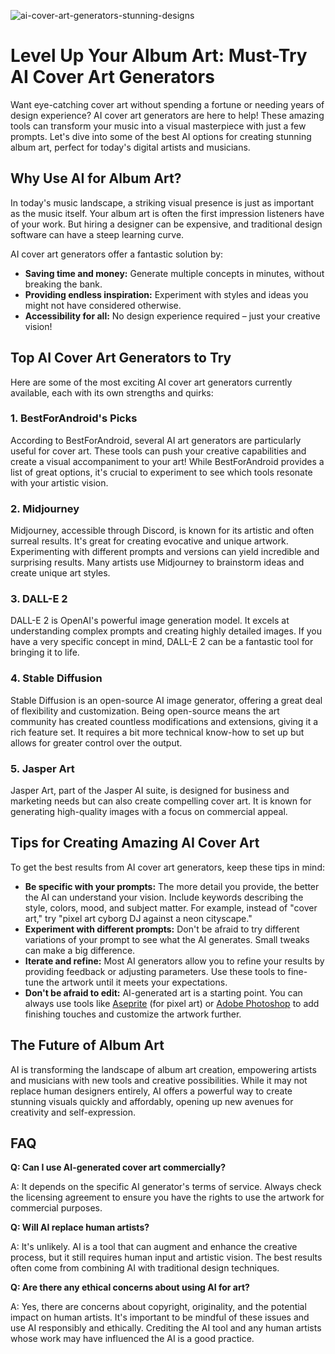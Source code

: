 ![ai-cover-art-generators-stunning-designs](https://images.pexels.com/photos/11130382/pexels-photo-11130382.jpeg?auto=compress&cs=tinysrgb&fit=crop&h=627&w=1200)

# Level Up Your Album Art: Must-Try AI Cover Art Generators

Want eye-catching cover art without spending a fortune or needing years of design experience? AI cover art generators are here to help! These amazing tools can transform your music into a visual masterpiece with just a few prompts. Let's dive into some of the best AI options for creating stunning album art, perfect for today's digital artists and musicians.

## Why Use AI for Album Art?

In today's music landscape, a striking visual presence is just as important as the music itself. Your album art is often the first impression listeners have of your work. But hiring a designer can be expensive, and traditional design software can have a steep learning curve.

AI cover art generators offer a fantastic solution by:

*   **Saving time and money:** Generate multiple concepts in minutes, without breaking the bank.
*   **Providing endless inspiration:** Experiment with styles and ideas you might not have considered otherwise.
*   **Accessibility for all:** No design experience required – just your creative vision!

## Top AI Cover Art Generators to Try

Here are some of the most exciting AI cover art generators currently available, each with its own strengths and quirks:

### 1. BestForAndroid's Picks

According to BestForAndroid, several AI art generators are particularly useful for cover art. These tools can push your creative capabilities and create a visual accompaniment to your art! While BestForAndroid provides a list of great options, it's crucial to experiment to see which tools resonate with your artistic vision.

### 2. Midjourney

Midjourney, accessible through Discord, is known for its artistic and often surreal results. It's great for creating evocative and unique artwork. Experimenting with different prompts and versions can yield incredible and surprising results. Many artists use Midjourney to brainstorm ideas and create unique art styles.

### 3. DALL-E 2

DALL-E 2 is OpenAI's powerful image generation model. It excels at understanding complex prompts and creating highly detailed images. If you have a very specific concept in mind, DALL-E 2 can be a fantastic tool for bringing it to life.

### 4. Stable Diffusion

Stable Diffusion is an open-source AI image generator, offering a great deal of flexibility and customization. Being open-source means the art community has created countless modifications and extensions, giving it a rich feature set. It requires a bit more technical know-how to set up but allows for greater control over the output.

### 5. Jasper Art

Jasper Art, part of the Jasper AI suite, is designed for business and marketing needs but can also create compelling cover art. It is known for generating high-quality images with a focus on commercial appeal.

## Tips for Creating Amazing AI Cover Art

To get the best results from AI cover art generators, keep these tips in mind:

*   **Be specific with your prompts:** The more detail you provide, the better the AI can understand your vision. Include keywords describing the style, colors, mood, and subject matter. For example, instead of "cover art," try "pixel art cyborg DJ against a neon cityscape."
*   **Experiment with different prompts:** Don't be afraid to try different variations of your prompt to see what the AI generates. Small tweaks can make a big difference.
*   **Iterate and refine:** Most AI generators allow you to refine your results by providing feedback or adjusting parameters. Use these tools to fine-tune the artwork until it meets your expectations.
*   **Don't be afraid to edit:** AI-generated art is a starting point. You can always use tools like [Aseprite](https://www.aseprite.org/) (for pixel art) or [Adobe Photoshop](https://www.adobe.com/products/photoshop.html) to add finishing touches and customize the artwork further.

## The Future of Album Art

AI is transforming the landscape of album art creation, empowering artists and musicians with new tools and creative possibilities. While it may not replace human designers entirely, AI offers a powerful way to create stunning visuals quickly and affordably, opening up new avenues for creativity and self-expression.

## FAQ

**Q: Can I use AI-generated cover art commercially?**

A: It depends on the specific AI generator's terms of service. Always check the licensing agreement to ensure you have the rights to use the artwork for commercial purposes.

**Q: Will AI replace human artists?**

A: It's unlikely. AI is a tool that can augment and enhance the creative process, but it still requires human input and artistic vision. The best results often come from combining AI with traditional design techniques.

**Q: Are there any ethical concerns about using AI for art?**

A: Yes, there are concerns about copyright, originality, and the potential impact on human artists. It's important to be mindful of these issues and use AI responsibly and ethically. Crediting the AI tool and any human artists whose work may have influenced the AI is a good practice.
